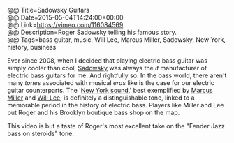@@ Title=Sadowsky Guitars  
@@ Date=2015-05-04T14:24:00+00:00  
@@ Link=https://vimeo.com/116084569  
@@ Description=Roger Sadowsky telling his famous story.  
@@ Tags=bass guitar, music, Will Lee, Marcus Miller, Sadowsky, New York, history, business  

Ever since 2008, when I decided that playing electric bass guitar was simply cooler than cool, [Sadowsky][sadowsky] was always the *it* manufacturer of electric bass guitars for me. And rightfully so. In the bass world, there aren't many *tones* associated with musical *eras* like is the case for our electric guitar counterparts. The '[New York sound][talkbass],' best exemplified by [Marcus Miller][wikipedia] and [Will Lee][wikipedia 2], is definitely a distinguishable tone, linked to a memorable period in the history of electric bass. Players like Miller and Lee put Roger and his Brooklyn boutique bass shop on the map.

This video is but a taste of Roger's most excellent take on the "Fender Jazz bass on steroids" tone.

[sadowsky]: http://www.sadowsky.com
[talkbass]: http://www.talkbass.com/threads/what-is-the-new-york-sound.140176/
[wikipedia]: https://en.wikipedia.org/wiki/Marcus_Miller
[wikipedia 2]: https://en.wikipedia.org/wiki/Will_Lee_(bassist)